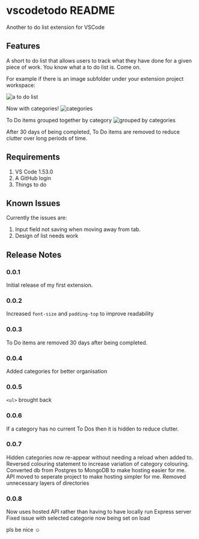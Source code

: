 # vscodetodo README

 Another to do list extension for VSCode

## Features

A short to do list that allows users to track what they have done for a given piece of work. You know what a to do list is. Come on.

For example if there is an image subfolder under your extension project workspace:

![a to do list](https://i.imgur.com/9bDCkFt.png\ "Pretty basic stuff")

Now with categories!
![categories](https://i.imgur.com/25fsRUi.png\ "Now with categories!")

To Do items grouped together by category
![grouped by categories](https://i.imgur.com/SNJZtm6.png\ "Grouped by their categories")

After 30 days of being completed, To Do items are removed to reduce clutter over long periods of time.

<!-- > Tip: Many popular extensions utilize animations. This is an excellent way to show off your extension! We recommend short, focused animations that are easy to follow. -->

## Requirements

1) VS Code 1.53.0
1) A GitHub login
1) Things to do

<!-- ## Extension Settings
 -->


<!-- For example:

This extension contributes the following settings:

* `myExtension.enable`: enable/disable this extension
* `myExtension.thing`: set to `blah` to do something -->

## Known Issues

Currently the issues are:

1) Input field not saving when moving away from tab.
1) Design of list needs work

## Release Notes

### 0.0.1

Initial release of my first extension.

### 0.0.2

Increased `font-size` and `padding-top` to improve readability

### 0.0.3

To Do items are removed 30 days after being completed.

### 0.0.4

Added categories for better organisation

### 0.0.5

`<ul>` brought back

### 0.0.6

If a category has no current To Dos then it is hidden to reduce clutter.

### 0.0.7

Hidden categories now re-appear without needing a reload when added to. 
Reversed colouring statement to increase variation of category colouring.
Converted db from Postgres to MongoDB to make hosting easier for me.
API moved to seperate project to make hosting simpler for me.
Removed unnecessary layers of directories

### 0.0.8

Now uses hosted API rather than having to have locally run Express server
Fixed issue with selected categorie now being set on load

pls be nice ☺
